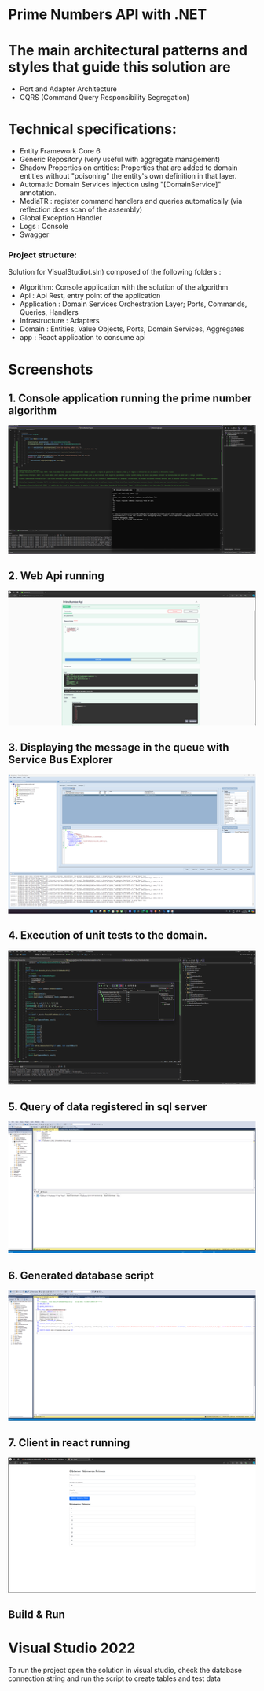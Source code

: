 # Prime Numbers API with .NET

# The main architectural patterns and styles that guide this solution are

- Port and Adapter Architecture
- CQRS (Command Query Responsibility Segregation)

# Technical specifications:

- Entity Framework Core 6
- Generic Repository (very useful with aggregate management)
- Shadow Properties on entities: Properties that are added to domain entities without "poisoning" the entity's own definition in that layer.
- Automatic Domain Services injection using "[DomainService]" annotation.
- MediaTR : register command handlers and queries automatically (via reflection does scan of the assembly)
- Global Exception Handler
- Logs : Console
- Swagger

### Project structure:

Solution for VisualStudio(.sln) composed of the following folders :

- Algorithm: Console application with the solution of the algorithm
- Api : Api Rest, entry point of the application
- Application : Domain Services Orchestration Layer; Ports, Commands, Queries, Handlers
- Infrastructure : Adapters
- Domain : Entities, Value Objects, Ports, Domain Services, Aggregates
- app : React application to consume api

# Screenshots

## 1. Console application running the prime number algorithm
<img src="https://github.com/klmeir/PrimeNumber/blob/master/docs/section%201.2%20Primer%20Numer.png" />

## 2. Web Api running
<img src="https://github.com/klmeir/PrimeNumber/blob/master/docs/Swagger.png" />

## 3. Displaying the message in the queue with Service Bus Explorer
<img src="https://github.com/klmeir/NetMessaging/blob/main/docs/3.png" />

## 4. Execution of unit tests to the domain.
<img src="https://github.com/klmeir/PrimeNumber/blob/master/docs/Tests.png" />

## 5. Query of data registered in sql server
<img src="https://github.com/klmeir/PrimeNumber/blob/master/docs/Sql.png" />

## 6. Generated database script
<img src="https://github.com/klmeir/PrimeNumber/blob/master/docs/Script.png" />

## 7. Client in react running
<img src="https://github.com/klmeir/PrimeNumber/blob/master/docs/GUI.png" />

## Build & Run

# Visual Studio 2022

To run the project open the solution in visual studio, check the database connection string and run the script to create tables and test data

